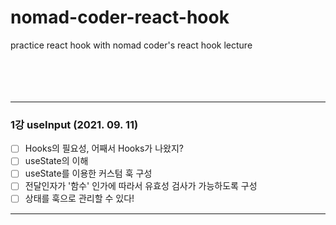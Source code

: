 # nomad-coder-react-hook
practice react hook with nomad coder's react hook lecture
<br /><br /><br /><br /><br />

-----------------------------
### 1강 useInput (2021. 09. 11)
- [ ] Hooks의 필요성, 어째서 Hooks가 나왔지?
- [ ] useState의 이해
- [ ] useState를 이용한 커스텀 훅 구성
- [ ] 전달인자가 '함수' 인가에 따라서 유효성 검사가 가능하도록 구성
- [ ] 상태를 훅으로 관리할 수 있다!
------------------------------

